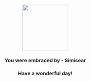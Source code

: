 <p align="center">
    <img src="https://raw.githubusercontent.com/PokeAPI/sprites/master/sprites/pokemon/514.png" width="150" height="150">
</p>
<h3 align="center">You were embraced by - <b>Simisear</b></h3>
<h3 align="center">Have a wonderful day!</h3>
